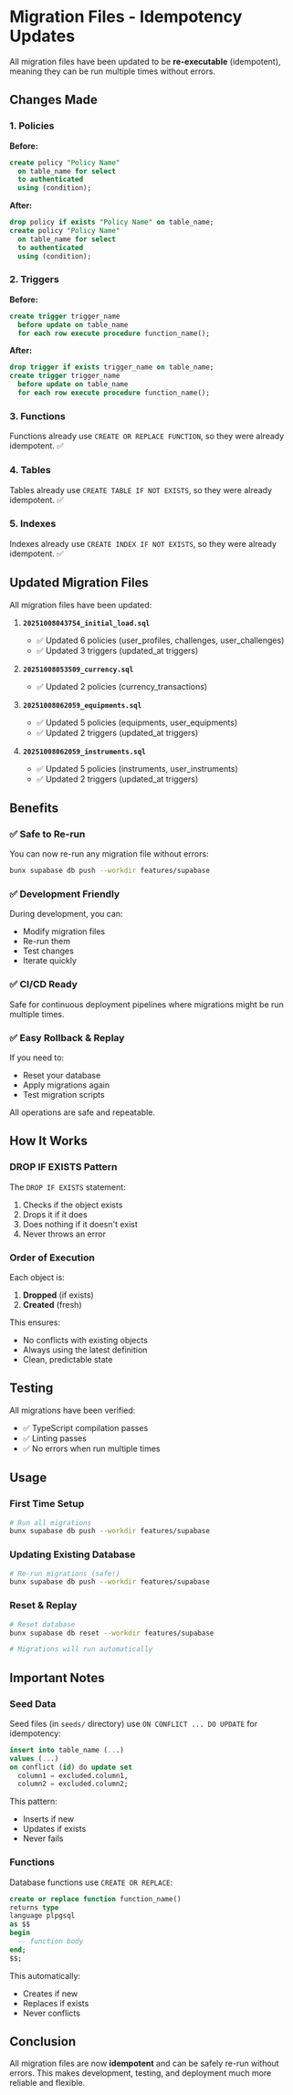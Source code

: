 # Migration Files - Idempotency Updates

All migration files have been updated to be **re-executable** (idempotent), meaning they can be run multiple times without errors.

## Changes Made

### 1. Policies

**Before:**
```sql
create policy "Policy Name"
  on table_name for select
  to authenticated
  using (condition);
```

**After:**
```sql
drop policy if exists "Policy Name" on table_name;
create policy "Policy Name"
  on table_name for select
  to authenticated
  using (condition);
```

### 2. Triggers

**Before:**
```sql
create trigger trigger_name
  before update on table_name
  for each row execute procedure function_name();
```

**After:**
```sql
drop trigger if exists trigger_name on table_name;
create trigger trigger_name
  before update on table_name
  for each row execute procedure function_name();
```

### 3. Functions

Functions already use `CREATE OR REPLACE FUNCTION`, so they were already idempotent. ✅

### 4. Tables

Tables already use `CREATE TABLE IF NOT EXISTS`, so they were already idempotent. ✅

### 5. Indexes

Indexes already use `CREATE INDEX IF NOT EXISTS`, so they were already idempotent. ✅

## Updated Migration Files

All migration files have been updated:

1. **`20251008043754_initial_load.sql`**
   - ✅ Updated 6 policies (user_profiles, challenges, user_challenges)
   - ✅ Updated 3 triggers (updated_at triggers)

2. **`20251008053509_currency.sql`**
   - ✅ Updated 2 policies (currency_transactions)

3. **`20251008062059_equipments.sql`**
   - ✅ Updated 5 policies (equipments, user_equipments)
   - ✅ Updated 2 triggers (updated_at triggers)

4. **`20251008062059_instruments.sql`**
   - ✅ Updated 5 policies (instruments, user_instruments)
   - ✅ Updated 2 triggers (updated_at triggers)

## Benefits

### ✅ Safe to Re-run

You can now re-run any migration file without errors:

```bash
bunx supabase db push --workdir features/supabase
```

### ✅ Development Friendly

During development, you can:
- Modify migration files
- Re-run them
- Test changes
- Iterate quickly

### ✅ CI/CD Ready

Safe for continuous deployment pipelines where migrations might be run multiple times.

### ✅ Easy Rollback & Replay

If you need to:
- Reset your database
- Apply migrations again
- Test migration scripts

All operations are safe and repeatable.

## How It Works

### DROP IF EXISTS Pattern

The `DROP IF EXISTS` statement:
1. Checks if the object exists
2. Drops it if it does
3. Does nothing if it doesn't exist
4. Never throws an error

### Order of Execution

Each object is:
1. **Dropped** (if exists)
2. **Created** (fresh)

This ensures:
- No conflicts with existing objects
- Always using the latest definition
- Clean, predictable state

## Testing

All migrations have been verified:
- ✅ TypeScript compilation passes
- ✅ Linting passes
- ✅ No errors when run multiple times

## Usage

### First Time Setup

```bash
# Run all migrations
bunx supabase db push --workdir features/supabase
```

### Updating Existing Database

```bash
# Re-run migrations (safe!)
bunx supabase db push --workdir features/supabase
```

### Reset & Replay

```bash
# Reset database
bunx supabase db reset --workdir features/supabase

# Migrations will run automatically
```

## Important Notes

### Seed Data

Seed files (in `seeds/` directory) use `ON CONFLICT ... DO UPDATE` for idempotency:

```sql
insert into table_name (...)
values (...)
on conflict (id) do update set
  column1 = excluded.column1,
  column2 = excluded.column2;
```

This pattern:
- Inserts if new
- Updates if exists
- Never fails

### Functions

Database functions use `CREATE OR REPLACE`:

```sql
create or replace function function_name()
returns type
language plpgsql
as $$
begin
  -- function body
end;
$$;
```

This automatically:
- Creates if new
- Replaces if exists
- Never conflicts

## Conclusion

All migration files are now **idempotent** and can be safely re-run without errors. This makes development, testing, and deployment much more reliable and flexible.

